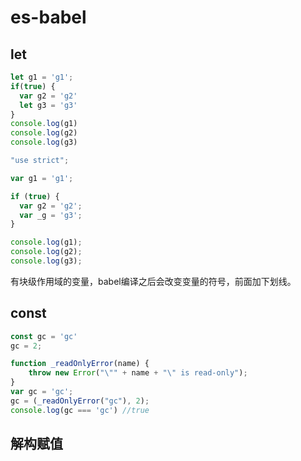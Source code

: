 # es-babel
## let

<style>
pre {
display: inline-block;
width: 45%;
}
</style>

```js
let g1 = 'g1';
if(true) {
  var g2 = 'g2'
  let g3 = 'g3'
}
console.log(g1)
console.log(g2)
console.log(g3)
```

```js
"use strict";

var g1 = 'g1';

if (true) {
  var g2 = 'g2';
  var _g = 'g3';
}

console.log(g1);
console.log(g2);
console.log(g3);
```
有块级作用域的变量，babel编译之后会改变变量的符号，前面加下划线。

## const
```js
const gc = 'gc'
gc = 2;
```

```js
function _readOnlyError(name) { 
    throw new Error("\"" + name + "\" is read-only"); 
}
var gc = 'gc';
gc = (_readOnlyError("gc"), 2);
console.log(gc === 'gc') //true
```

## 解构赋值
```js

```
```js

```

## 
```js

```
```js

```

## 
```js

```
```js

```
## 
```js

```
```js

```
## 
```js

```
```js

```